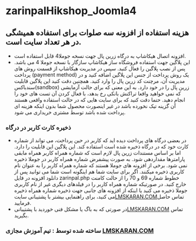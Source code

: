 # zarinpalHikshop_Joomla4
## هزینه استفاده از افزونه سه صلوات برای استفاده همیشگی در هر تعداد سایت است.
+ افزونه اتصال هیکاشاپ به درگاه زرین پال جهت نسخه جوملا4 قابل استفاده است.
+ این پلاگین جهت استفاده فروشگاه ساز هیکاشاپ سازگار با نسخه جوملا 4 می باشد. پس از نصب پلاگین را فعال کنید. سپس در مدیریت هیکاشاپ از قسمت روش های پرداخت (payment method) یک روش پرداخت از جنس این پلاگین اضافه کنید و در مدیریت آن، مرچنت کد زرین پال را وارد کنید. همچنین دقت کنید این پلاگین قابلیت سندباکس(sandbox) زرین پال را در خود دارد. به این معنی که برای حالت آزمایشی که نمی خواهید واقعا تراکنش بانکی رخ بدهد، با فعال کردن آن تست های خود را انجام دهید. حتما دقت کنید که برای سایت هایی که در حالت استفاده واقعی هستند آن گزینه تیک نخورده باشد در غیر اینصورت محصول شما بدون اینکه هزینه ای پرداخت شده باشد توسط مشتری خریداری می شود.
### ذخیره کارت کاربر در درگاه
+ در بعضی درگاه های پرداخت دیده اید که کاربر در حین پرداخت، می تواند از شماره کارت خود که در درگاه ذخیره شده است استفاده کند. این پلاگین این قابلیت را دارد. اما بر اساس مستندات زرین پال لازم است که شماره همراه کاربر همراه مابقی پارامترها مقداردهی شود. به صورت پیشفرض شماره همراه کاربر در جوملا ذخیره نمی شود. برخی از افزونه های جوملا هستند که شماره همراه کاربر را به عنوان نام کاربری ذخیره میکنند. اگر برای سایت شما هم اینگونه است شما می توانید پس از دانلود افزونه در فایل zarinpal.php خطوط شماره 69 و 70 را از حالت کامنت خارج کنید. در صورتیکه شماره همراه کاربر را در فیلدهای دیگری غیر از نام کاربری جوملا ذخیره می کنید یا اینکه از افزونه های جانبی جهت ذخیره شماره همراه ذخیره می کنید، برای راهنمایی بیشتر با پشتیبانی سایت[LMSKARAN.COM](https://lmskaran.com)تماس حاصل فرمایید.
+ در صورتی که به باگ یا مشکل فنی خوردید با پشتیبانی[LMSKARAN.COM](https://lmskaran.com) تماس بگیرید.
### ساخته شده توسط : تیم آموزش مجازی [LMSKARAN.COM](https://lmskaran.com)
